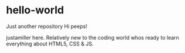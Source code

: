 # hello-world
Just another repository
Hi peeps!

justamiller here. Relatively new to the coding world whos ready to learn everything about HTML5, CSS & JS.
